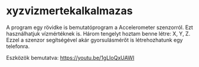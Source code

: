 # xyzvizmertekalkalmazas
 
A program egy rövidke is bemutatóprogram a Accelerometer szenzorról. Ezt használhatjuk vízmértéknek is.  Három tengelyt hoztam benne létre: X, Y, Z. Ezzel a szenzor segítségével akár gyorsulásmérőt is létrehozhatunk egy telefonra.

Eszközök bemutatva:
https://youtu.be/1gLIoQxUAWI
